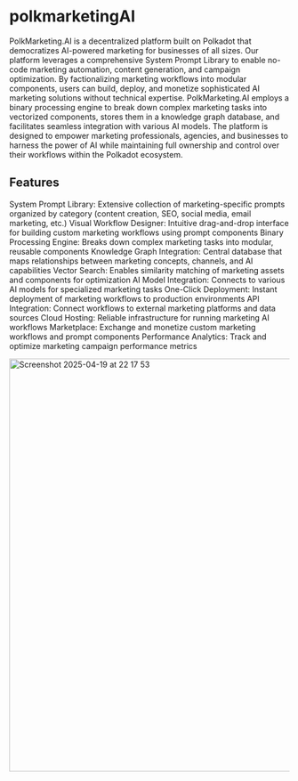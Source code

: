 # polkmarketingAI

PolkMarketing.AI is a decentralized platform built on Polkadot that democratizes AI-powered marketing for businesses of all sizes. Our platform leverages a comprehensive System Prompt Library to enable no-code marketing automation, content generation, and campaign optimization. By factionalizing marketing workflows into modular components, users can build, deploy, and monetize sophisticated AI marketing solutions without technical expertise. PolkMarketing.AI employs a binary processing engine to break down complex marketing tasks into vectorized components, stores them in a knowledge graph database, and facilitates seamless integration with various AI models. The platform is designed to empower marketing professionals, agencies, and businesses to harness the power of AI while maintaining full ownership and control over their workflows within the Polkadot ecosystem.


## Features
System Prompt Library: Extensive collection of marketing-specific prompts organized by category (content creation, SEO, social media, email marketing, etc.)
Visual Workflow Designer: Intuitive drag-and-drop interface for building custom marketing workflows using prompt components
Binary Processing Engine: Breaks down complex marketing tasks into modular, reusable components
Knowledge Graph Integration: Central database that maps relationships between marketing concepts, channels, and AI capabilities
Vector Search: Enables similarity matching of marketing assets and components for optimization
AI Model Integration: Connects to various AI models for specialized marketing tasks
One-Click Deployment: Instant deployment of marketing workflows to production environments
API Integration: Connect workflows to external marketing platforms and data sources
Cloud Hosting: Reliable infrastructure for running marketing AI workflows
Marketplace: Exchange and monetize custom marketing workflows and prompt components
Performance Analytics: Track and optimize marketing campaign performance metrics

<img width="742" alt="Screenshot 2025-04-19 at 22 17 53" src="https://github.com/user-attachments/assets/49585904-8ae2-420f-94c9-b47b9d17b849" />

